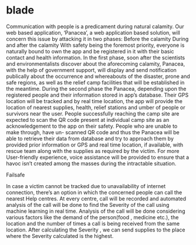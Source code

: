 # blade
Communication with people is a predicament during natural calamity.  Our web based application, ‘Panacea’, a web application based solution, will concern this issue by attacking it in two phases:
Before the calamity 
During and after the calamity
With safety being the foremost priority, everyone is naturally bound to own the app and be registered in it with their basic contact and health information.
In the first phase, soon after the scientists and environmentalists discover about the aforecoming calamity, Panacea, with the help of government support, will display and send notification publically about the occurrence and whereabouts of the disaster, prone and safe regions, as well as the relief camp facilities that will be established in the meantime. 
During the second phase the Panacea, depending upon the registered people and their information stored in app’s database.
Their GPS location will be tracked and by real time location, the app will provide the location of nearest supplies, health, relief stations and umber of people or survivors near the user. People successfully reaching the camp site are expected to scan the QR code present at individual camp site as an acknowledgement to the app on their safety.
People who are unable to make through, have un- scanned QR code and thus the Panacea will be able to retrieve their data from database and try to approach them by provided prior information or GPS and real time location, if available, with rescue team along with the supplies as required by the victim. 
For more User-friendly experience, voice assistance will be provided to ensure that a havoc isn’t created among the masses during the intractable situation.

Failsafe

In case a victim cannot be tracked due to unavailability of internet connection, there’s an option in which the concerned people can call the nearest Help centres.
At every centre, call will be recorded and automated analysis of the call will be done to find the Severity of the call using machine learning in real time.
Analysis of the call will be done considering various factors like the demand of the person(food , medicine etc.), the location and the number of times a call is being received from the same location. 
After calculating the Severity , we can send supplies to the place where the Severity calculated is the highest.
